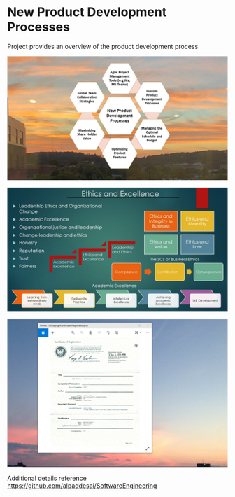 # New Product Development Processes

Project provides an overview of the product development process 

![image](ProductDevelopmentProcesses.jpg)

![image](Ethics.jpg)

![image](USCopyrightCertificate.png)

Additional details reference https://github.com/alpaddesai/SoftwareEngineering
